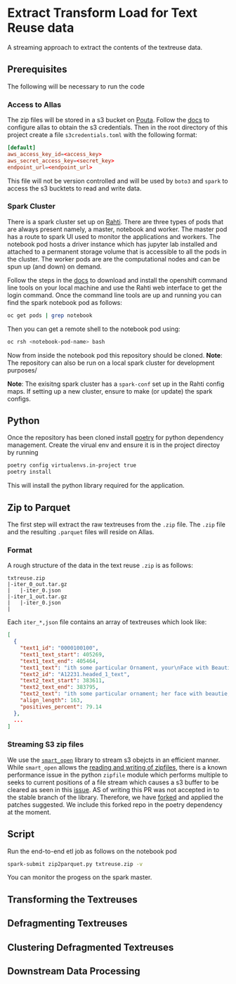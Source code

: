 # Extract Transform Load for Text Reuse data

A streaming approach to extract the contents of the textreuse data. 

## Prerequisites 

The following will be necessary to run the code

### Access to Allas

The zip files will be stored in a s3 bucket on [Pouta](pouta.csc.fi). Follow the [docs](https://docs.csc.fi/data/Allas/using_allas/s3_client/) to configure allas to obtain the s3 credentials. Then in the root directory of this project create a file `s3credentials.toml` with the following format:

```toml
[default]
aws_access_key_id=<access_key>
aws_secret_access_key=<secret_key>
endpoint_url=<endpoint_url>
```
This file will not be version controlled and will be used by `boto3` and `spark` to access the s3 bucktets to read and write data.

### Spark Cluster

There is a spark cluster set up on [Rahti](https://docs.csc.fi/apps/spark/). There are three types of pods that are always present namely, a master, notebook and worker. The master pod has a route to spark UI used to monitor the applications and workers. The notebook pod hosts a driver instance which has jupyter lab installed and attached to a permanent storage volume that is accessible to all the pods in the cluster. The worker pods are are the computational nodes and can be spun up (and down) on demand.

Follow the steps in the [docs](https://docs.csc.fi/cloud/rahti/usage/cli/#the-command-line-tools-page-in-the-openshift-web-ui) to download and install the openshift command line tools on your local machine and use the Rahti web interface to get the login command. Once the command line tools are up and running you can find the spark notebook pod as follows:
```bash
oc get pods | grep notebook
```
Then you can get a remote shell to the notebook pod using:
```bash
oc rsh <notebook-pod-name> bash
```
Now from inside the notebook pod this repository should be cloned. 
**Note**: The repository can also be run on a local spark cluster for development purposes/


**Note**: The exisitng spark cluster has a `spark-conf` set up in the Rahti config maps. If setting up a new cluster, ensure to make (or update) the spark configs.

## Python

Once the repository has been cloned install [poetry](https://python-poetry.org) for python dependency management. Create the virual env and ensure it is in the project directoy by running 
```bash
poetry config virtualenvs.in-project true
poetry install
```
This will install the python library required for the application.


## Zip to Parquet

The first step will extract the raw textreuses from the `.zip` file. The `.zip` file and the resulting `.parquet` files will reside on Allas.

### Format 

A rough structure of the data in the text reuse `.zip` is as follows:
```
txtreuse.zip
|-iter_0_out.tar.gz
|	|-iter_0.json
|-iter_1_out.tar.gz
|	|-iter_0.json
|
```

Each `iter_*,json` file contains an array of textreuses which look like:
```json
[
  {
    "text1_id": "0000100100",
    "text1_text_start": 405269,
    "text1_text_end": 405464,
    "text1_text": "ith some particular Ornament, your\nFace with Beautie, your Head with Wife-\ndome, your Eyes with Majeftie, your\nCountenaunce with Gracefulneffe, your\nLips with Lovelineffe, your Tongue with\nVirori",
    "text2_id": "A12231.headed_1_text",
    "text2_text_start": 383611,
    "text2_text_end": 383795,
    "text2_text": "ith some particular ornament; her face with beautie, her head with wisdome, her eyes with maiestie, her countenance with gracefulnes, her lippes with louelines, her tongue with victori",
    "align_length": 163,
    "positives_percent": 79.14
  },
  ...
]
```
### Streaming S3 zip files 

We use the [`smart_open`](https://github.com/RaRe-Technologies/smart_open) library to stream s3 obejcts in an efficient manner. While `smart_open` allows the [reading and writing of zipfiles](https://github.com/RaRe-Technologies/smart_open), there is a known performance issue in the python `zipfile` module which performs multiple to seeks to current positions of a file stream which causes a s3 buffer to be cleared as seen in this [issue](https://github.com/RaRe-Technologies/smart_open/pull/748). AS of writing this PR was not accepted in to the stable branch of the library. Therefore, we have [forked](https://github.com/HPC-HD/smart_open/tree/s3_ignore_seeks_to_current_position) and applied the patches suggested. We include this forked repo in the poetry dependency at the moment.


## Script 

Run the end-to-end etl job as follows on the notebook pod

```bash
spark-submit zip2parquet.py txtreuse.zip -v
```
You can monitor the progess on the spark master. 


## Transforming the Textreuses



## Defragmenting Textreuses


## Clustering Defragmented Textreuses


## Downstream Data Processing 



